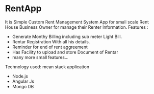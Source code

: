 # RentApp
It is Simple Custom Rent Management System App for small scale Rent House Business Owner for manage their Renter Information.
Features : 
<ul>
       <li>Generate Monthy Billing including sub meter Light Bill.</li>
       <li>Rentar Registration With all his details.</li>
       <li>Reminder for end of rent aggreement</li>
       <li>Has Facility to upload and store Document of Rentar</li>
       <li>many more small features...</li>
</ul>

Technology used: mean stack application 
<ul>
<li>Node.js
</li>
<li>Angular Js 
</li>
<li>Mongo DB 
</li>
</ul>
